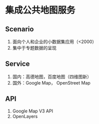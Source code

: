 # 集成公共地图服务

## Scenario
1. 面向个人和企业的小数据集应用（<2000）
2. 集中于专题数据的呈现

## Service
1. 国内：高德地图，百度地图（四维图新）
2. 国外：Google Map， OpenStreet Map

## API
1. Google Map V3 API
2. OpenLayers

